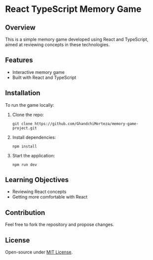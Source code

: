 # React TypeScript Memory Game

## Overview

This is a simple memory game developed using React and TypeScript, aimed at reviewing concepts in these technologies.

## Features

- Interactive memory game
- Built with React and TypeScript

## Installation

To run the game locally:

1. Clone the repo:
   ```
   git clone https://github.com/GhandchiMorteza/memory-game-project.git
   ```
2. Install dependencies:
   ```
   npm install
   ```
3. Start the application:
   ```
   npm run dev
   ```

## Learning Objectives

- Reviewing React concepts
- Getting more comfortable with React

## Contribution

Feel free to fork the repository and propose changes.

## License

Open-source under [MIT License](LICENSE.md).
